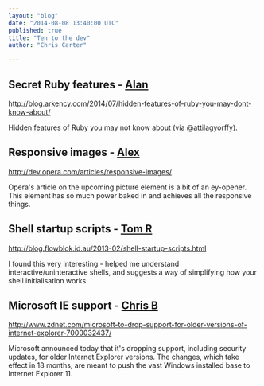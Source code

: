 ```yaml
---
layout: "blog"
date: "2014-08-08 13:40:00 UTC"
published: true
title: "Ten to the dev"
author: "Chris Carter"

---
```


## Secret Ruby features - [Alan](http://www.unboxedconsulting.com/people/alan-thomas)  http://blog.arkency.com/2014/07/hidden-features-of-ruby-you-may-dont-know-about/  Hidden features of Ruby you may not know about (via [@attilagyorffy](https://twitter.com/attilagyorffy)).  ## Responsive images - [Alex](https://twitter.com/AlexanderBobin)  http://dev.opera.com/articles/responsive-images/  Opera's article on the upcoming picture element is a bit of an ey-opener. This element has so much power baked in and achieves all the responsive things.  ## Shell startup scripts - [Tom R](http://www.unboxedconsulting.com/people/tom-russell)  http://blog.flowblok.id.au/2013-02/shell-startup-scripts.html  I found this very interesting - helped me understand interactive/uninteractive shells, and suggests a way of simplifying how your shell initialisation works.  ## Microsoft IE support - [Chris B](https://twitter.com/cblunt)  http://www.zdnet.com/microsoft-to-drop-support-for-older-versions-of-internet-explorer-7000032437/  Microsoft announced today that it's dropping support, including security updates, for older Internet Explorer versions. The changes, which take effect in 18 months, are meant to push the vast Windows installed base to Internet Explorer 11.



